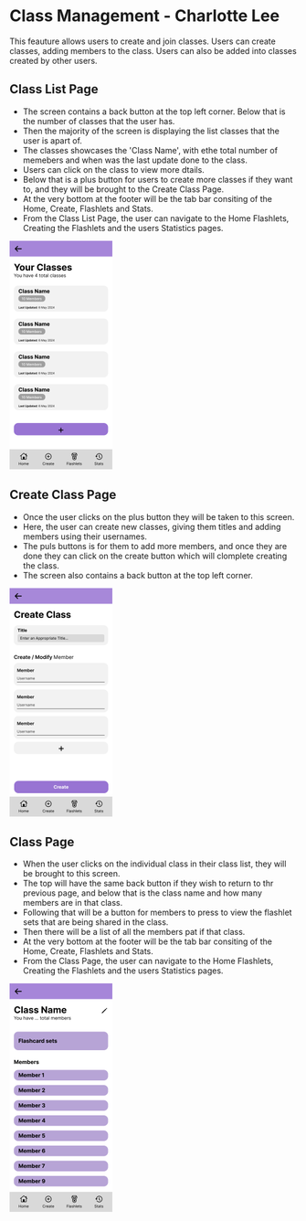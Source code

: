 # Class Management - Charlotte Lee

This feauture allows users to create and join classes. Users can create classes, adding members to the class. Users can also be added into classes created by other users.

## Class List Page

- The screen contains a back button at the top left corner. Below that is the number of classes that the user has.
- Then the majority of the screen is displaying the list classes that the user is apart of.
- The classes showcases the 'Class Name', with ethe total number of memebers and when was the last update done to the class.
- Users can click on the class to view more dtails.
- Below that is a plus button for users to create more classes if they want to, and they will be brought to the Create Class Page.
- At the very bottom at the footer will be the tab bar consiting of the Home, Create, Flashlets and Stats.
- From the Class List Page, the user can navigate to the Home Flashlets, Creating the Flashlets and the users Statistics pages.
<img height="400" alt="image" src="https://github.com/Ethan-Chew/MAD24_P01_Team2/blob/main/images/Class%20List%20Page.png">

## Create Class Page

- Once the user clicks on the plus button they will be taken to this screen.
- Here, the user can create new classes, giving them titles and adding members using their usernames.
- The puls buttons is for them to add more members, and once they are done they can click on the create button which will clomplete creating the class.
- The screen also contains a back button at the top left corner.
<img height="400" alt="image" src="https://github.com/Ethan-Chew/MAD24_P01_Team2/blob/main/images/Create%20Class%20Page.png">

## Class Page

- When the user clicks on the individual class in their class list, they will be brought to this screen.
- The top will have the same back button if they wish to return to thr previous page, and below that is the class name and how many members are in that class.
- Following that will be a button for members to press to view the flashlet sets that are being shared in the class.
- Then there will be a list of all the members pat if that class.
- At the very bottom at the footer will be the tab bar consiting of the Home, Create, Flashlets and Stats.
- From the Class Page, the user can navigate to the Home Flashlets, Creating the Flashlets and the users Statistics pages.
<img height="400" alt="image" src="https://github.com/Ethan-Chew/MAD24_P01_Team2/blob/main/images/Class%20Page.png">
